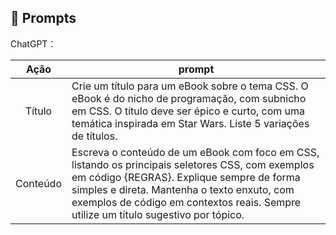 ## 🧠 Prompts


ChatGPT：

|   Ação   | prompt                                                                                                                                                                                                                                                                         |
| :------: | ------------------------------------------------------------------------------------------------------------------------------------------------------------------------------------------------------------------------------------------------------------------------------ |
|  Título  | Crie um título para um eBook sobre o tema CSS. O eBook é do nicho de programação, com subnicho em CSS. O título deve ser épico e curto, com uma temática inspirada em Star Wars. Liste 5 variações de títulos.|
| Conteúdo | Escreva o conteúdo de um eBook com foco em CSS, listando os principais seletores CSS, com exemplos em código {REGRAS}. Explique sempre de forma simples e direta. Mantenha o texto enxuto, com exemplos de código em contextos reais. Sempre utilize um título sugestivo por tópico. |

